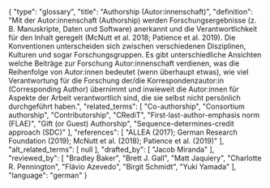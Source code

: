 {
    "type": "glossary",
    "title": "Authorship (Autor:innenschaft)",
    "definition": "Mit der Autor:innenschaft (Authorship) werden Forschungsergebnisse (z. B. Manuskripte, Daten und Software) anerkannt und die Verantwortlichkeit für den Inhalt geregelt (McNutt et al. 2018; Patience et al. 2019). Die Konventionen unterscheiden sich zwischen verschiedenen Disziplinen, Kulturen und sogar Forschungsgruppen. Es gibt unterschiedliche Ansichten welche Beiträge zur Forschung Autor:innenschaft verdienen, was die Reihenfolge von Autor:innen bedeutet (wenn überhaupt etwas), wie viel Verantwortung für die Forschung der/die Korrespondenzautor:in (Corresponding Author) übernimmt und inwieweit die Autor:innen für Aspekte der Arbeit verantwortlich sind, die sie selbst nicht persönlich durchgeführt haben.",
    "related_terms": [
        "Co-authorship",
        "Consortium authorship",
        "Contributorship",
        "CRediT",
        "First-last-author-emphasis norm (FLAE)",
        "Gift (or Guest) Authorship",
        "Sequence-determines-credit approach (SDC)"
    ],
    "references": [
        "ALLEA (2017); German Research Foundation (2019); McNutt et al. (2018); Patience et al. (2019)"
    ],
    "alt_related_terms": [
        null
    ],
    "drafted_by": [
        "Jacob Miranda"
    ],
    "reviewed_by": [
        "Bradley Baker",
        "Brett J. Gall",
        "Matt Jaquiery",
        "Charlotte R. Pennington",
        "Flávio Azevedo",
        "Birgit Schmidt",
        "Yuki Yamada"
    ],
    "language": "german"
}